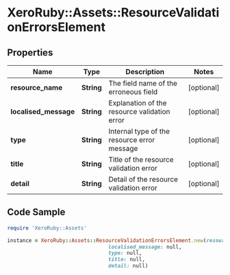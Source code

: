 # XeroRuby::Assets::ResourceValidationErrorsElement

## Properties

Name | Type | Description | Notes
------------ | ------------- | ------------- | -------------
**resource_name** | **String** | The field name of the erroneous field | [optional] 
**localised_message** | **String** | Explanation of the resource validation error | [optional] 
**type** | **String** | Internal type of the resource error message | [optional] 
**title** | **String** | Title of the resource validation error | [optional] 
**detail** | **String** | Detail of the resource validation error | [optional] 

## Code Sample

```ruby
require 'XeroRuby::Assets'

instance = XeroRuby::Assets::ResourceValidationErrorsElement.new(resource_name: null,
                                 localised_message: null,
                                 type: null,
                                 title: null,
                                 detail: null)
```


